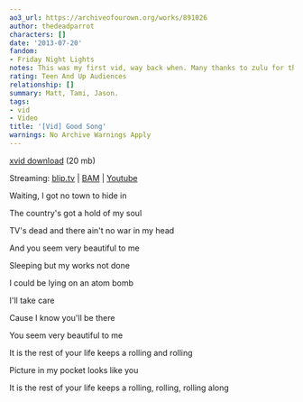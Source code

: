 ```yaml
---
ao3_url: https://archiveofourown.org/works/891026
author: thedeadparrot
characters: []
date: '2013-07-20'
fandom:
- Friday Night Lights
notes: This was my first vid, way back when. Many thanks to zulu for the encouragement.
rating: Teen And Up Audiences
relationship: []
summary: Matt, Tami, Jason.
tags:
- vid
- Video
title: '[Vid] Good Song'
warnings: No Archive Warnings Apply
---
```


[xvid download](https://dl.dropbox.com/u/2436187/vids/goodsong.avi) (20 mb)  

Streaming: [blip.tv](http://blip.tv/file/2331974) \| [BAM](http://bamvidvault.ning.com/video/good-song) \| [Youtube](https://www.youtube.com/watch?v=mTzwF5UnzHQ)





Waiting, I got no town to hide in  

The country's got a hold of my soul  

TV's dead and there ain't no war in my head  

And you seem very beautiful to me

Sleeping but my works not done  

I could be lying on an atom bomb  

I'll take care  

Cause I know you'll be there  

You seem very beautiful to me

It is the rest of your life keeps a rolling and rolling  

Picture in my pocket looks like you  

It is the rest of your life keeps a rolling, rolling, rolling along